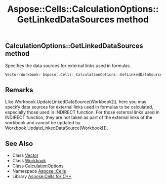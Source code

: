 ﻿---
title: Aspose::Cells::CalculationOptions::GetLinkedDataSources method
linktitle: GetLinkedDataSources
second_title: Aspose.Cells for C++ API Reference
description: 'Aspose::Cells::CalculationOptions::GetLinkedDataSources method. Specifies the data sources for external links used in formulas in C++.'
type: docs
weight: 1600
url: /cpp/aspose.cells/calculationoptions/getlinkeddatasources/
---
## CalculationOptions::GetLinkedDataSources method


Specifies the data sources for external links used in formulas.

```cpp
Vector<Workbook> Aspose::Cells::CalculationOptions::GetLinkedDataSources()
```

## Remarks


Like Workbook.UpdateLinkedDataSource(Workbook[]), here you may specify data sources for external links used in formulas to be calculated, especially those used in INDIRECT function. For those external links used in INDIRECT function, they are not taken as part of the external links of the workbook and cannot be updated by Workbook.UpdateLinkedDataSource(Workbook[]). 
## See Also

* Class [Vector](../../vector/)
* Class [Workbook](../../workbook/)
* Class [CalculationOptions](../)
* Namespace [Aspose::Cells](../../)
* Library [Aspose.Cells for C++](../../../)
